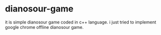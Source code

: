 # dianosour-game
it is simple dianosour game coded in c++ language. 
i just tried to implement google chrome offline dianosour game.
























